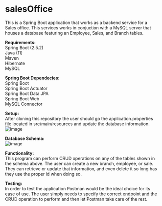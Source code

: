 # salesOffice
 
 This is a Spring Boot application that works as a backend service for a Sales office. This services works in conjuction with a MySQL server that houses a database featuring an Employee, Sales, and Branch tables.
 
 **Requirements:**  
 Spring Boot (2.5.2)      
 Java (11)  
 Maven  
 Hibernate  
 MySQL  

**Spring Boot Dependecies:**  
Spring Boot  
Spring Boot Actuator  
Spring Boot Data JPA  
Spring Boot Web  
MySQL Connector  

**Setup:**  
After cloning this repository the user should go the application.properties file located in src/main/resources and update the database information.
![image](https://user-images.githubusercontent.com/43048860/125852868-14d0c642-3fe1-4646-af2f-964d17949e7e.png)


**Database Schema:**  
![image](https://user-images.githubusercontent.com/43048860/125854515-63859227-55f1-4ce9-a7ce-c84f4305f8c6.png)

**Functionality:**  
This program can perform CRUD operations on any of the tables shown in the schema above. The user can create a new branch, employee, or sale. They can retrieve or update that information, and even delete it so long has they use the proper id when doing so.

**Testing:**  
In order to test the application Postman would be the ideal choice for its ease of use. The user simply needs to specify the correct endpoint and the CRUD operation to perform and then let Postman take care of the rest.
